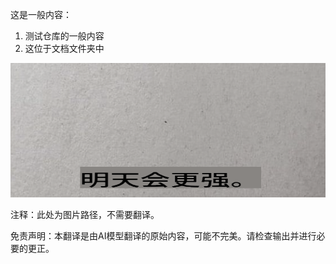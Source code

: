 这是一般内容：
1. 测试仓库的一般内容
2. 这位于文档文件夹中

![korean](docs/translated_images/korean.0ff0f0da309289db82c1fa814e2ea5915efb6df552ec18c77d4e71084ff60e3b.zh.png) 

注释：此处为图片路径，不需要翻译。


免责声明：本翻译是由AI模型翻译的原始内容，可能不完美。请检查输出并进行必要的更正。
